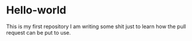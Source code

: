 # Hello-world
This is my first repository
I am writing some shit just to learn how the pull request can be put to use.
